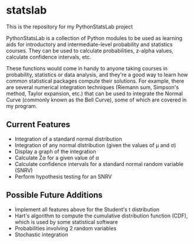 statslab
========

This is the repository for my PythonStatsLab project

PythonStatsLab is a collection of Python modules to be used as learning aids for introductory and intermediate-level probability and statistics courses. They can be used to calculate probabilities, z-alpha values, calculate confidence intervals, etc.

These functions would come in handy to anyone taking courses in probability, statistics or data analysis, and they're a good way to learn how common statistical packages compute their solutions. For example, there are several numerical integration techniques (Riemann sum, Simpson's method, Taylor expansion, etc.) that can be used to integrate the Normal Curve (commonly known as the Bell Curve), some of which are covered in my program.

Current Features
----------------
* Integration of a standard normal distribution
* Integration of any normal distribution (given the values of μ and σ)
* Display a graph of the integration
* Calculate Zα for a given value of α
* Calculate confidence intervals for a standard normal random variable (SNRV)
* Perform hypothesis testing for an SNRV


Possible Future Additions
-------------------------
* Implement all features above for the Student's t distribution
* Hart's algorithm to compute the cumulative distribution function (CDF), which is used by some statistical software
* Probabilities involving 2 random variables
* Stochastic integration
